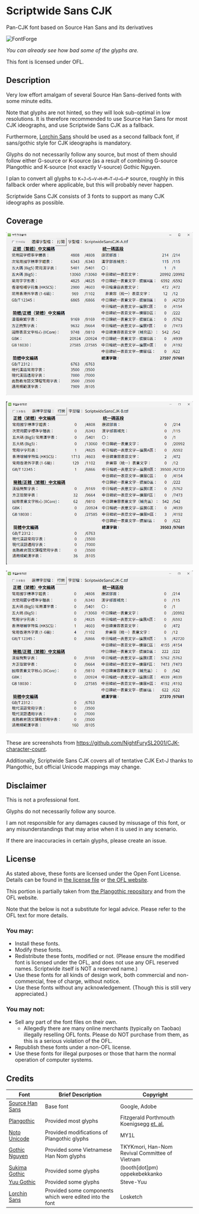 # Scriptwide Sans CJK

Pan-CJK font based on Source Han Sans and its derivatives

![FontForge](https://github.com/user-attachments/assets/f1d600e7-22b2-49cb-a39e-4fef99c6e883)

*You can already see how bad some of the glyphs are.*

This font is licensed under OFL.

## Description

Very low effort amalgam of several Source Han Sans-derived fonts with some minute edits.

Note that glyphs are not hinted, so they will look sub-optimal in low resolutions. It is therefore recommended to use Source Han Sans for most CJK ideographs, and use Scriptwide Sans CJK as a fallback.

Furthermore, [Lorchin Sans](https://github.com/Losketch/LorchinSans) should be used as a second fallback font, if sans/gothic style for CJK ideographs is mandatory.

Glyphs do not necessarily follow any source, but most of them should follow either G-source or K-source (as a result of combining G-source Plangothic and K-source (not exactly V-source) Gothic Nguyen.

I plan to convert all glyphs to `K→J→S→V→H→M→T→U→G→P` source, roughly in this fallback order where applicable, but this will probably never happen.

Scriptwide Sans CJK consists of 3 fonts to support as many CJK ideographs as possible.

## Coverage

![ScriptwideA](ScriptwideA.png)

![ScriptwideB](ScriptwideB.png)

![ScriptwideC](ScriptwideC.png)

These are screenshots from <https://github.com/NightFurySL2001/CJK-character-count>.

Additionally, Scriptwide Sans CJK covers all of tentative CJK Ext-J thanks to Plangothic, but official Unicode mappings may change.

## Disclaimer

This is not a professional font.

Glyphs do not necessarily follow any source.

I am not responsible for any damages caused by misusage of this font, or any misunderstandings that may arise when it is used in any scenario.

If there are inaccuracies in certain glyphs, please create an issue.

## License

As stated above, these fonts are licensed under the Open Font License. Details can be found in [the license file](LICENSE) or [the OFL website](https://openfontlicense.org/).

This portion is partially taken from [the Plangothic repository](https://github.com/Fitzgerald-Porthmouth-Koenigsegg/Plangothic_Project/blob/main/README.en.md#license) and from the OFL website.

Note that the below is not a substitute for legal advice. Please refer to the OFL text for more details.

### You may:

* Install these fonts.
* Modify these fonts.
* Redistribute these fonts, modified or not. (Please ensure the modified font is licensed under the OFL, and does not use any OFL reserved names. Scriptwide itself is NOT a reserved name.)
* Use these fonts for all kinds of design work, both commercial and non-commercial, free of charge, without notice.
* Use these fonts without any acknowledgement. (Though this is still very appreciated.)

### You may not:

* Sell any part of the font files on their own.
  * Allegedly there are many online merchants (typically on Taobao) illegally reselling OFL fonts. Please do NOT purchase from them, as this is a serious violation of the OFL.
* Republish these fonts under a non-OFL license.
* Use these fonts for illegal purposes or those that harm the normal operation of computer systems.

## Credits

| Font | Brief Description | Copyright |
| --- | --- | --- |
| [Source Han Sans](https://github.com/adobe-fonts/source-han-sans) | Base font | Google, Adobe |
| [Plangothic](https://github.com/Fitzgerald-Porthmouth-Koenigsegg/Plangothic_Project) | Provided most glyphs | Fitzgerald Porthmouth Koenigsegg [et. al.](https://github.com/Fitzgerald-Porthmouth-Koenigsegg/Plangothic_Project?tab=readme-ov-file#%E8%B4%A1%E7%8C%AE%E8%80%85) |
| [Noto Unicode](https://github.com/MY1L/Unicode/tree/main/NotoUnicode) | Provided modifications of Plangothic glyphs | MY1L |
| [Gothic Nguyen](https://github.com/TKYKmori/Gothic-Nguyen) | Provided some Vietnamese Han Nom glyphs | TKYKmori, Han-Nom Revival Committee of Vietnam |
| [Sukima Gothic](https://oppekebekkanko.booth.pm/items/2117070) | Provided some glyphs | (booth[dot]pm) oppekebekkanko |
| [Yuu Gothic](https://github.com/Steve-Yuu/Yuu-Gothic) | Provided some glyphs | Steve-Yuu |
| [Lorchin Sans](https://github.com/Losketch/LorchinSans) | Provided some components which were edited into the font | Losketch |
